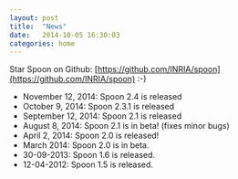 ```yaml
---
layout: post
title:  "News"
date:   2014-10-05 16:30:03
categories: home
---
```


Star Spoon on Github: [https://github.com/INRIA/spoon](https://github.com/INRIA/spoon) :-)

- November 12, 2014: Spoon 2.4 is released
- October 9, 2014: Spoon 2.3.1 is released
- September 12, 2014: Spoon 2.1 is released
- August 8, 2014: Spoon 2.1 is in beta! (fixes minor bugs)
- April 2, 2014: Spoon 2.0 is released!
- March 2014: Spoon 2.0 is in beta.
- 30-09-2013: Spoon 1.6 is released.
- 12-04-2012: Spoon 1.5 is released.